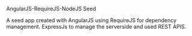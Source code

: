 AngularJS-RequireJS-NodeJS Seed

A seed app created with AngularJS using RequireJS for dependency management. ExpressJs to manage the serverside and used REST APIS.



